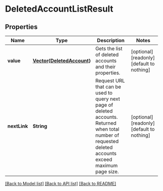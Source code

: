 # DeletedAccountListResult


## Properties
Name | Type | Description | Notes
------------ | ------------- | ------------- | -------------
**value** | [**Vector{DeletedAccount}**](DeletedAccount.md) | Gets the list of deleted accounts and their properties. | [optional] [readonly] [default to nothing]
**nextLink** | **String** | Request URL that can be used to query next page of deleted accounts. Returned when total number of requested deleted accounts exceed maximum page size. | [optional] [readonly] [default to nothing]


[[Back to Model list]](../README.md#models) [[Back to API list]](../README.md#api-endpoints) [[Back to README]](../README.md)


